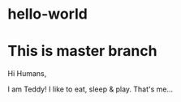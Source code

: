 # hello-world
# This is master branch

Hi Humans,

I am Teddy! I like to eat, sleep & play. That's me...
